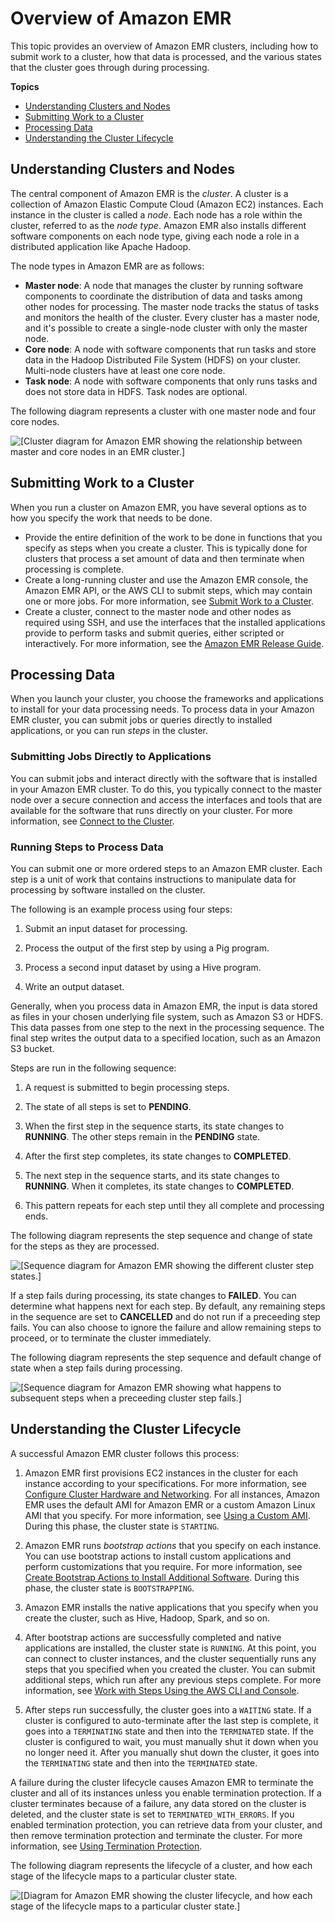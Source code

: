 # Overview of Amazon EMR<a name="emr-overview"></a>

 This topic provides an overview of Amazon EMR clusters, including how to submit work to a cluster, how that data is processed, and the various states that the cluster goes through during processing\. 

**Topics**
+ [Understanding Clusters and Nodes](#emr-overview-clusters)
+ [Submitting Work to a Cluster](#emr-work-cluster)
+ [Processing Data](#emr-overview-data-processing)
+ [Understanding the Cluster Lifecycle](#emr-overview-cluster-lifecycle)

## Understanding Clusters and Nodes<a name="emr-overview-clusters"></a>

The central component of Amazon EMR is the *cluster*\. A cluster is a collection of Amazon Elastic Compute Cloud \(Amazon EC2\) instances\. Each instance in the cluster is called a *node*\. Each node has a role within the cluster, referred to as the *node type*\. Amazon EMR also installs different software components on each node type, giving each node a role in a distributed application like Apache Hadoop\.

 The node types in Amazon EMR are as follows: 
+ **Master node**: A node that manages the cluster by running software components to coordinate the distribution of data and tasks among other nodes for processing\. The master node tracks the status of tasks and monitors the health of the cluster\. Every cluster has a master node, and it's possible to create a single\-node cluster with only the master node\.
+ **Core node**: A node with software components that run tasks and store data in the Hadoop Distributed File System \(HDFS\) on your cluster\. Multi\-node clusters have at least one core node\.
+ **Task node**: A node with software components that only runs tasks and does not store data in HDFS\. Task nodes are optional\.

 The following diagram represents a cluster with one master node and four core nodes\. 

![\[Cluster diagram for Amazon EMR showing the relationship between master and core nodes in an EMR cluster.\]](http://docs.aws.amazon.com/emr/latest/ManagementGuide/images/cluster-node-types.png)

## Submitting Work to a Cluster<a name="emr-work-cluster"></a>

When you run a cluster on Amazon EMR, you have several options as to how you specify the work that needs to be done\. 
+ Provide the entire definition of the work to be done in functions that you specify as steps when you create a cluster\. This is typically done for clusters that process a set amount of data and then terminate when processing is complete\. 
+ Create a long\-running cluster and use the Amazon EMR console, the Amazon EMR API, or the AWS CLI to submit steps, which may contain one or more jobs\. For more information, see [Submit Work to a Cluster](AddingStepstoaJobFlow.md)\. 
+ Create a cluster, connect to the master node and other nodes as required using SSH, and use the interfaces that the installed applications provide to perform tasks and submit queries, either scripted or interactively\. For more information, see the [Amazon EMR Release Guide](https://docs.aws.amazon.com/emr/latest/ReleaseGuide/)\. 

## Processing Data<a name="emr-overview-data-processing"></a>

When you launch your cluster, you choose the frameworks and applications to install for your data processing needs\. To process data in your Amazon EMR cluster, you can submit jobs or queries directly to installed applications, or you can run *steps* in the cluster\.

### Submitting Jobs Directly to Applications<a name="emr-overview-submitting-jobs"></a>

You can submit jobs and interact directly with the software that is installed in your Amazon EMR cluster\. To do this, you typically connect to the master node over a secure connection and access the interfaces and tools that are available for the software that runs directly on your cluster\. For more information, see [Connect to the Cluster](emr-connect-master-node.md)\.

### Running Steps to Process Data<a name="emr-overview-steps"></a>

You can submit one or more ordered steps to an Amazon EMR cluster\. Each step is a unit of work that contains instructions to manipulate data for processing by software installed on the cluster\.

 The following is an example process using four steps: 

1. Submit an input dataset for processing\.

1. Process the output of the first step by using a Pig program\.

1. Process a second input dataset by using a Hive program\.

1. Write an output dataset\.

Generally, when you process data in Amazon EMR, the input is data stored as files in your chosen underlying file system, such as Amazon S3 or HDFS\. This data passes from one step to the next in the processing sequence\. The final step writes the output data to a specified location, such as an Amazon S3 bucket\.

 Steps are run in the following sequence: 

1. A request is submitted to begin processing steps\.

1. The state of all steps is set to **PENDING**\.

1. When the first step in the sequence starts, its state changes to **RUNNING**\. The other steps remain in the **PENDING** state\.

1. After the first step completes, its state changes to **COMPLETED**\.

1. The next step in the sequence starts, and its state changes to **RUNNING**\. When it completes, its state changes to **COMPLETED**\.

1. This pattern repeats for each step until they all complete and processing ends\.

The following diagram represents the step sequence and change of state for the steps as they are processed\. 

![\[Sequence diagram for Amazon EMR showing the different cluster step states.\]](http://docs.aws.amazon.com/emr/latest/ManagementGuide/images/step-sequence.png)

If a step fails during processing, its state changes to **FAILED**\. You can determine what happens next for each step\. By default, any remaining steps in the sequence are set to **CANCELLED** and do not run if a preceeding step fails\. You can also choose to ignore the failure and allow remaining steps to proceed, or to terminate the cluster immediately\.

The following diagram represents the step sequence and default change of state when a step fails during processing\. 

![\[Sequence diagram for Amazon EMR showing what happens to subsequent steps when a preceeding cluster step fails.\]](http://docs.aws.amazon.com/emr/latest/ManagementGuide/images/step-sequence-failed.png)

## Understanding the Cluster Lifecycle<a name="emr-overview-cluster-lifecycle"></a>

 A successful Amazon EMR cluster follows this process: 

1. Amazon EMR first provisions EC2 instances in the cluster for each instance according to your specifications\. For more information, see [Configure Cluster Hardware and Networking](emr-plan-instances.md)\. For all instances, Amazon EMR uses the default AMI for Amazon EMR or a custom Amazon Linux AMI that you specify\. For more information, see [Using a Custom AMI](emr-custom-ami.md)\. During this phase, the cluster state is `STARTING`\.

1. Amazon EMR runs *bootstrap actions* that you specify on each instance\. You can use bootstrap actions to install custom applications and perform customizations that you require\. For more information, see [Create Bootstrap Actions to Install Additional Software](emr-plan-bootstrap.md)\. During this phase, the cluster state is `BOOTSTRAPPING`\. 

1. Amazon EMR installs the native applications that you specify when you create the cluster, such as Hive, Hadoop, Spark, and so on\.

1. After bootstrap actions are successfully completed and native applications are installed, the cluster state is `RUNNING`\. At this point, you can connect to cluster instances, and the cluster sequentially runs any steps that you specified when you created the cluster\. You can submit additional steps, which run after any previous steps complete\. For more information, see [Work with Steps Using the AWS CLI and Console](emr-work-with-steps.md)\. 

1. After steps run successfully, the cluster goes into a `WAITING` state\. If a cluster is configured to auto\-terminate after the last step is complete, it goes into a `TERMINATING` state and then into the `TERMINATED` state\. If the cluster is configured to wait, you must manually shut it down when you no longer need it\. After you manually shut down the cluster, it goes into the `TERMINATING` state and then into the `TERMINATED` state\.

A failure during the cluster lifecycle causes Amazon EMR to terminate the cluster and all of its instances unless you enable termination protection\. If a cluster terminates because of a failure, any data stored on the cluster is deleted, and the cluster state is set to `TERMINATED_WITH_ERRORS`\. If you enabled termination protection, you can retrieve data from your cluster, and then remove termination protection and terminate the cluster\. For more information, see [Using Termination Protection](UsingEMR_TerminationProtection.md)\. 

The following diagram represents the lifecycle of a cluster, and how each stage of the lifecycle maps to a particular cluster state\. 

![\[Diagram for Amazon EMR showing the cluster lifecycle, and how each stage of the lifecycle maps to a particular cluster state.\]](http://docs.aws.amazon.com/emr/latest/ManagementGuide/images/emr-cluster-lifecycle.png)